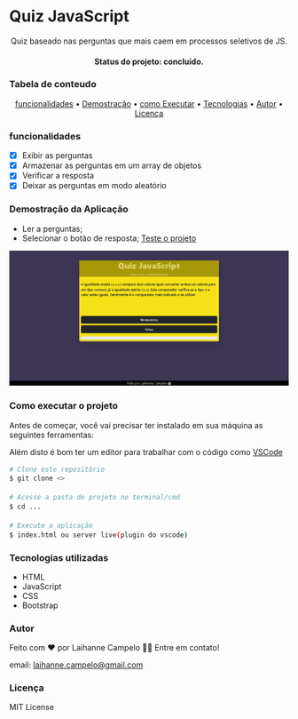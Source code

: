 # Quiz JavaScript
<p align="center">Quiz baseado nas perguntas que mais caem em processos seletivos de JS.</p>
<h4 align="center"> Status do projeto: concluído.</h4>

### Tabela de conteudo

<p align="center">
<a href="#funcionalidades">funcionalidades</a> • 
<a href="#Demostração-da-Aplicação">Demostração</a> • 
<a href="#Como-executar-o-projeto">como Executar</a> • 
<a href="#Tecnologias-utilizadas">Tecnologias</a> •   
<a href="#autor">Autor</a> •
<a href="#licenc-a">Licença</a> 
</p>

### funcionalidades

- [x] Exibir as perguntas 
- [x] Armazenar as perguntas em um array de objetos
- [x] Verificar a resposta
- [x] Deixar as perguntas em modo aleatório

### Demostração da Aplicação
* Ler a perguntas;
* Selecionar o botão de resposta;
<a href="https://laihanne.github.io/Quiz-JS/">Teste o projeto</a>
<img src="./quiz.png">


### Como executar o projeto

Antes de começar, você vai precisar ter instalado em sua máquina as seguintes ferramentas:

Além disto é bom ter um editor para trabalhar com o código como [VSCode](https://code.visualstudio.com/)

```bash
# Clone este repositório
$ git clone <>

# Acesse a pasta do projeto no terminal/cmd
$ cd ...

# Execute a aplicação 
$ index.html ou server live(plugin do vscode)

```
            

### Tecnologias utilizadas

* HTML
* JavaScript
* CSS
* Bootstrap

### Autor
Feito com ❤️ por Laihanne Campelo 👋🏽 Entre em contato!

email: laihanne.campelo@gmail.com

### Licença
MIT License
